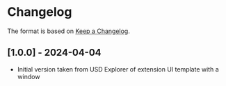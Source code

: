 # Changelog

The format is based on [Keep a Changelog](https://keepachangelog.com/en/1.0.0/).

## [1.0.0] - 2024-04-04
- Initial version taken from USD Explorer of extension UI template with a window
